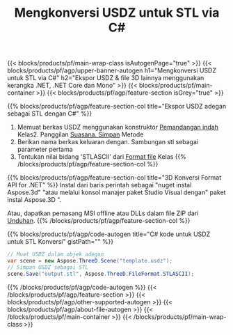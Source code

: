 ﻿---
title: Mengkonversi USDZ untuk STL via C# 
description: Mengkonversi USDZ & file 3D lainnya menggunakan .NET API
url: /id/net/conversion/usdz-to-stl/
family: 3d
platformtag: net
feature: conversion
informat: USDZ
outformat: STL
otherformats: AMF JT GLTF HTML DXF STL DRC OBJ 
---
{{< blocks/products/pf/main-wrap-class isAutogenPage="true" >}}
{{< blocks/products/pf/agp/upper-banner-autogen h1="Mengkonversi USDZ untuk STL via C#" h2="Ekspor USDZ & file 3D lainnya menggunakan kerangka .NET, .NET Core dan Mono" >}}
{{< blocks/products/pf/main-container >}}
{{< blocks/products/pf/agp/feature-section isGrey="true" >}}

{{% blocks/products/pf/agp/feature-section-col title="Ekspor USDZ adegan sebagai STL dengan C#" %}}
1. Memuat berkas USDZ menggunakan konstruktor [Pemandangan indah](https://apireference.aspose.com/3d/net/aspose.threed/scene) Kelas2. Panggilan [Suasana. Simpan](https://apireference.aspose.com/3d/net/aspose.threed/scene/methods/save/index) Metode
3. Berikan nama berkas keluaran dengan. Sambungan stl sebagai parameter pertama
4. Tentukan nilai bidang 'STLASCII' dari [Format file](https://apireference.aspose.com/3d/net/aspose.threed/fileformat/fields/index) Kelas
{{% /blocks/products/pf/agp/feature-section-col %}}

{{% blocks/products/pf/agp/feature-section-col title="3D Konversi Format API for .NET" %}}
Instal dari baris perintah sebagai "nuget instal Aspose.3d" "atau melalui konsol manajer paket Studio Visual dengan" paket instal Aspose.3D ".

Atau, dapatkan pemasang MSI offline atau DLLs dalam file ZIP dari [Unduhan](https://downloads.aspose.com/3d/net).
{{% /blocks/products/pf/agp/feature-section-col %}}

{{% blocks/products/pf/agp/code-autogen title="C# kode untuk USDZ untuk STL Konversi" gistPath="" %}}
```cs
// Muat USDZ dalam objek adegan 
var scene = new Aspose.ThreeD.Scene("template.usdz");
// Simpan USDZ sebagai STL 
scene.Save("output.stl", Aspose.ThreeD.FileFormat.STLASCII);

```
{{% /blocks/products/pf/agp/code-autogen %}}
{{< /blocks/products/pf/agp/feature-section >}}
{{< blocks/products/pf/agp/other-supported-autogen >}}
{{< blocks/products/pf/agp/about-file-autogen >}}
{{< /blocks/products/pf/main-container >}}
{{< /blocks/products/pf/main-wrap-class >}}